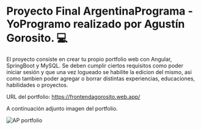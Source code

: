 # Proyecto Final ArgentinaPrograma - YoProgramo realizado por Agustín Gorosito. 💻​
El proyecto consiste en crear tu propio portfolio web con Angular, SpringBoot y MySQL. Se deben cumplir ciertos requisitos como poder iniciar sesión y que una vez logueado se habilite la edicion del mismo, asi como tambien poder agregar o borrar distintas experiencias, educaciones, habilidades o proyectos.

URL del portfolio: https://frontendagorosito.web.app/

A continuación adjunto imagen del portfolio.

![AP portfolio](https://imagizer.imageshack.com/img922/3338/ZuzEOy.png)

